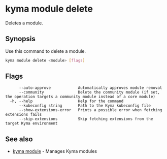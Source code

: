 # kyma module delete

Deletes a module.

## Synopsis

Use this command to delete a module.

```bash
kyma module delete <module> [flags]
```

## Flags

```text
      --auto-approve            Automatically approves module removal
      --community               Delete the community module (if set, the operation targets a community module instead of a core module)
  -h, --help                    Help for the command
      --kubeconfig string       Path to the Kyma kubeconfig file
      --show-extensions-error   Prints a possible error when fetching extensions fails
      --skip-extensions         Skip fetching extensions from the target Kyma environment
```

## See also

* [kyma module](kyma_module.md) - Manages Kyma modules
